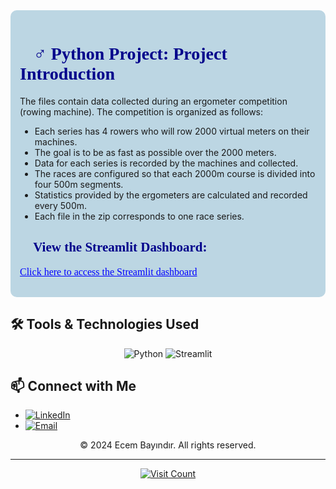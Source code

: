 <div style="background-color:#bcd6e3; padding:15px; border-radius:10px;">
    <h1 style="color:darkblue; font-family:Verdana;">🚣‍♂️ Python Project: Project Introduction</h1>
    <p>The files contain data collected during an ergometer competition (rowing machine). The competition is organized as follows:</p>
    <ul>
        <li>Each series has 4 rowers who will row 2000 virtual meters on their machines.</li>
        <li>The goal is to be as fast as possible over the 2000 meters.</li>
        <li>Data for each series is recorded by the machines and collected.</li>
        <li>The races are configured so that each 2000m course is divided into four 500m segments.</li>
        <li>Statistics provided by the ergometers are calculated and recorded every 500m.</li>
        <li>Each file in the zip corresponds to one race series.</li>
    </ul>
    <h2 style="color:darkblue; font-family:Verdana;">🔗 View the Streamlit Dashboard:</h2>
    <p style="font-family:Verdana; font-size:16px;"><a href="https://roweranalysisproject.streamlit.app/" target="_blank" style="color:blue; text-decoration:underline;">Click here to access the Streamlit dashboard</a></p>
</div>
<h2>🛠️ <strong>Tools & Technologies Used</strong></h2>
<div align="center">
    <img src="https://img.shields.io/badge/python-3670A0?style=for-the-badge&logo=python&logoColor=ffdd54" alt="Python"/>
    <img src="https://img.shields.io/badge/streamlit-FF4B4B?style=for-the-badge&logo=streamlit&logoColor=white" alt="Streamlit"/>
</div>
<h2>📫 <strong>Connect with Me</strong></h2>
<ul>
    <li><a href="https://www.linkedin.com/in/ecembayindir/"><img src="https://img.shields.io/badge/LinkedIn-%230077B5.svg?logo=linkedin&logoColor=white" alt="LinkedIn"/></a></li>
    <li><a href="mailto:ecmbyndr@gmail.com"><img src="https://img.shields.io/badge/Email-D14836?logo=gmail&logoColor=white" alt="Email"/></a></li>
</ul>

<p align="center">&copy; 2024 Ecem Bayındır. All rights reserved.</p>

<hr>

<p align="center">
  <a href="https://visitcount.itsvg.in">
    <img src="https://visitcount.itsvg.in/api?id=marketing-analytics-project&icon=0&color=0" alt="Visit Count">
  </a>
</p>
